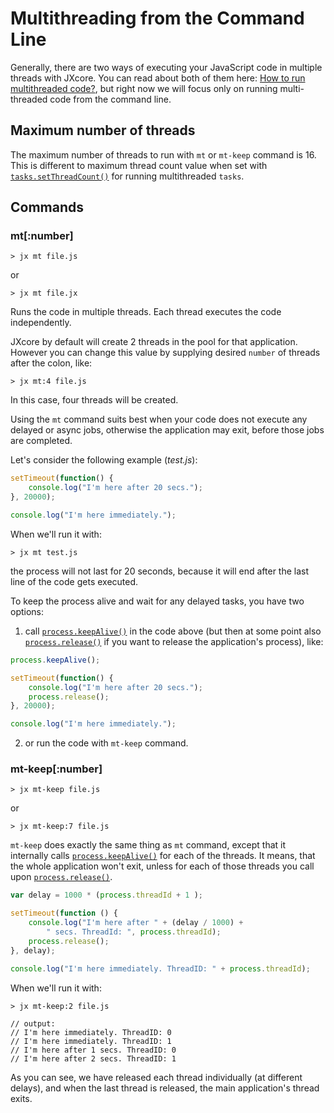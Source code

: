 
# Multithreading from the Command Line

Generally, there are two ways of executing your JavaScript code in multiple threads with JXcore.
You can read about both of them here: [How to run multithreaded code?](jxcore-feature-multithreading.markdown#how-to-run-multithreaded-code),
but right now we will focus only on running multi-threaded code from the command line.

## Maximum number of threads

The maximum number of threads to run with `mt` or `mt-keep` command is 16.
This is different to maximum thread count value when set with [`tasks.setThreadCount()`](jxcore-tasks.markdown#tasks-setthreadcount-value) for running multithreaded `tasks`.

## Commands

### mt[:number]

    > jx mt file.js

or

    > jx mt file.jx

Runs the code in multiple threads. Each thread executes the code independently.

JXcore by default will create 2 threads in the pool for that application.
However you can change this value by supplying desired `number` of threads after the colon, like:

    > jx mt:4 file.js

In this case, four threads will be created.

Using the `mt` command suits best when your code does not execute any delayed or async jobs,
otherwise the application may exit, before those jobs are completed.

Let's consider the following example (*test.js*):

```js
setTimeout(function() {
    console.log("I'm here after 20 secs.");
}, 20000);

console.log("I'm here immediately.");
```

When we'll run it with:

    > jx mt test.js

the process will not last for 20 seconds, because it will end after the last line of the code gets executed.

To keep the process alive and wait for any delayed tasks, you have two options:

1) call [`process.keepAlive()`](jxcore-process.markdown#jxcore-process-process-keepalive-timeout) in the code above
(but then at some point also [`process.release()`](jxcore-process.markdown#jxcore-process-process-release) if you want to release the application's process), like:

```js
process.keepAlive();

setTimeout(function() {
    console.log("I'm here after 20 secs.");
    process.release();
}, 20000);

console.log("I'm here immediately.");
```

2) or run the code with `mt-keep` command.

### mt-keep[:number]

    > jx mt-keep file.js

or

    > jx mt-keep:7 file.js

`mt-keep` does exactly the same thing as `mt` command, except that it internally calls [`process.keepAlive()`](jxcore-process.markdown#jxcore-process-process-keepalive-timeout) for each of the threads.
It means, that the whole application won't exit, unless for each of those threads you call upon [`process.release()`](jxcore-process.markdown#jxcore-process-process-release).

```js
var delay = 1000 * (process.threadId + 1 );

setTimeout(function () {
    console.log("I'm here after " + (delay / 1000) +
        " secs. ThreadId: ", process.threadId);
    process.release();
}, delay);

console.log("I'm here immediately. ThreadID: " + process.threadId);
```

When we'll run it with:

    > jx mt-keep:2 file.js

    // output:
    // I'm here immediately. ThreadID: 0
    // I'm here immediately. ThreadID: 1
    // I'm here after 1 secs. ThreadID: 0
    // I'm here after 2 secs. ThreadID: 1

As you can see, we have released each thread individually (at different delays), and when the last thread is released, the main application's thread exits.
